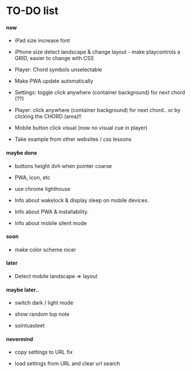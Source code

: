 # TO-DO list

#### now

- iPad size increase font

- iPhone size detect landscape & change layout - make playcontrols a GRID, easier to change with CSS

- Player: Chord symbols unselectable

- Make PWA update automatically

- Settings: toggle click anywhere (container background) for next chord (??)

- Player: click anywhere (container background) for next chord.. or by clicking the CHORD (area)!!

- Mobile button click visual (now no visual cue in player)

- Take example from other websites / css lessons


#### maybe done

- buttons height dvh when pointer coarse

- PWA, icon, etc

- use chrome lighthouse

- Info about wakelock & display sleep on mobile devices.

- Info about PWA & installability.

- Info about mobile silent mode

#### soon

- make color scheme nicer

#### later

- Detect mobile landscape => layout

#### maybe later..

- switch dark / light mode

- show random top note

- sointuasteet

#### nevermind

- copy settings to URL fix

- load settings from URL and clear url search
